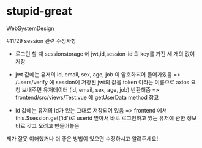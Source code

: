 # stupid-great
WebSystemDesign

#11/29
session 관련 수정사항
- 로그인 할 때 sessionstorage 에 jwt,id,session-id 의 key를 가진 세 개의 값이 저장
- jwt 값에는 유저의 id, email, sex, age, job 이 암호화되어 들어가있음
  => /users/verify 에 session에 저장된 jwt의 값을 token 이라는 이름으로 axios 요청 보내주면 유저데이터 (id, email, sex, age, job) 반환해줌
    => frontend/src/views/Test.vue  에 getUserData method 참고
    
- id 값에는 유저의 id가 있는 그대로 저장되어 있음
  => frontend 에서 this.$session.get('id')로 userid 받아서 바로 로그인하고 있는 유저에 관한 정보 바로 갖고 오려고 만들어놓음
  


제가 잘못 이해했거나 더 좋은 방법이 있으면 수정하시고 알려주세요!
